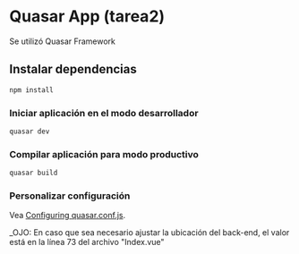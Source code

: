 # Quasar App (tarea2)

Se utilizó Quasar Framework

## Instalar dependencias
```bash
npm install
```

### Iniciar aplicación en el modo desarrollador
```bash
quasar dev
```


### Compilar aplicación para modo productivo
```bash
quasar build
```

### Personalizar configuración
Vea [Configuring quasar.conf.js](https://quasar.dev/quasar-cli/quasar-conf-js).

_OJO: En caso que sea necesario ajustar la ubicación del back-end, el valor está  en la línea 73 del archivo "Index.vue"
